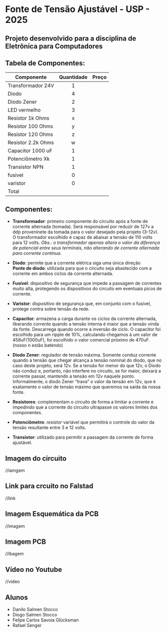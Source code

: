 # Fonte de Tensão Ajustável - USP - 2025
## Projeto desenvolvido para a disciplina de Eletrônica para Computadores
## Tabela de Componentes:
| Componente | Quantidade | Preço |
| -----------|:----------:|-----:|
| Transformador 24V | 1 | |
| Diodo | 4 | |
| Diodo Zener | 2 | |
| LED vermelho | 3 | |
| Resistor 1k Ohms | x | |
| Resistor 100 Ohms | y| |
| Resistor 120 Ohms | z| |
| Resistor 2.2k Ohms | w| |
| Capacitor 1000 uF | 1 | |
| Potenciômetro Xk| 1 | |
| Transistor NPN | 1 | |
| fusivel | 0 | |
| varistor | 0 | |
|Total | | |

## Componentes:
- **Transformador**: primeiro componente do circuito após a fonte de corrente alternada (tomada). Será responsável por reduzir de 127v a ddp proveninete da tomada para o valor desejado pela projeto (3-12v). O transformador escolhido é capaz de abaixar a tensão de 110 volts para 12 volts.
_Obs.: o transformador apenas altera o valor da diferença de potencial entre seus terminais, não alterando de corrente alternada para corrente contínua._

- **Diodo**: permite que a corrente elétrica siga uma única direção 
  <br> **Ponte de diodo**: utilizada para que o circuito seja abastecido com a corrente em ambos ciclos da corrente alternada.

- **Fusível**: dispositivo de segurança que impede a passagem de correntes muito alta, protegendo os dispositivos do circuito em eventuais picos de corrente.

- **Varistor**: dispositivo de segurança que, em conjunto com o fusível, protege contra sobre tensão da rede.

- **Capacitor**: armazena a carga durante os ciclos da corrente alternada, liberando corrente quando a tensão interna é maior que a tensão vinda da fonte. Descarrega quando ocorre a inversão de ciclo. O capacitor foi escolhido para um ripple de 10%, calculando chegamos à um valor de 458uF(1000uF), foi escolhido o valor comercial próximo de 470uF. (nosso n estão batendo)

- **Diodo Zener**: regulador de tensão máxima. Somente conduz corrente quando a tensão que chegar alcança a tensão nominal do diodo, que no caso deste projeto, será 12v. Se a tensão for menor do que 12v, o Diodo não conduz e, portanto, não interfere no circuito, se for maior, deixará a corrente passar, mantendo a tensão em 12v naquele ponto. Informalmente, o diodo Zener “trava” o valor da tensão em 12v, que é exatamente o valor de tensão máximo que queremos na saída da nossa fonte.

- **Resistores**: complementam o circuito de forma a limitar a corrente e impedindo que a corrente do circuito ultrapasse os valores limites dos componentes.

- **Potenciômetro**: *resistor* variável que permitirá o controle do valor da tensão resultante entre 3 e 12 volts.

- **Transistor**: utilizado para permitir a passagem da corrente de forma ajustável.

## Imagem do circuito
//iamgem

## Link para crcuito no Falstad
//link

## Imagem Esquemática da PCB
//imagem

## Imagem PCB
//ibagem

## Vídeo no Youtube
//vídeo 

## Alunos
- Danilo Salmen Stocco
- Diogo Salmen Stocco
- Felipe Carlos Savoia Glücksman
- Rafael Senger

